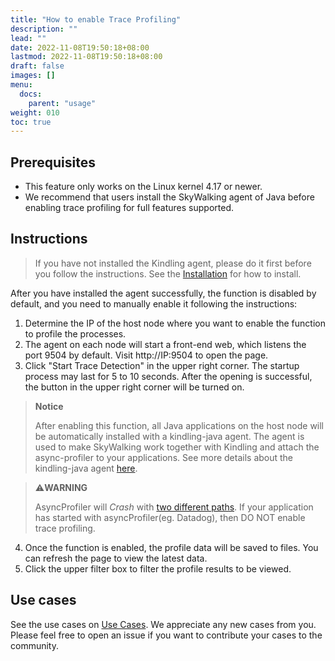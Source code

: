 ```yaml
---
title: "How to enable Trace Profiling"
description: ""
lead: ""
date: 2022-11-08T19:50:18+08:00
lastmod: 2022-11-08T19:50:18+08:00
draft: false
images: []
menu:
  docs:
    parent: "usage"
weight: 010
toc: true
---
```


## Prerequisites
- This feature only works on the Linux kernel 4.17 or newer.
- We recommend that users install the SkyWalking agent of Java before enabling trace profiling for full features supported.

## Instructions
> If you have not installed the Kindling agent, please do it first before you follow the instructions. See the [Installation](/docs/installation/kindling-agent/requirements) for how to install.

After you have installed the agent successfully, the function is disabled by default, and you need to manually enable it following the instructions:

1. Determine the IP of the host node where you want to enable the function to profile the processes.
2. The agent on each node will start a front-end web, which listens the port 9504 by default. Visit http://IP:9504 to open the page.
3. Click "Start Trace Detection" in the upper right corner. The startup process may last for 5 to 10 seconds. After the opening is successful, the button in the upper right corner will be turned on.

> **Notice**
>
> After enabling this function, all Java applications on the host node will be automatically installed with a kindling-java agent. The agent is used to make SkyWalking work together with Kindling and attach the async-profiler to your applications. See more details about the kindling-java agent [here](https://github.com/kindlingproject/kindling-java).

> ⚠️**WARNING**
> 
> AsyncProfiler will *Crash* with [two different paths](https://github.com/jvm-profiling-tools/async-profiler/issues/395#issuecomment-793626855). If your application has started with asyncProfiler(eg. Datadog), then DO NOT enable trace profiling.

4. Once the function is enabled, the profile data will be saved to files. You can refresh the page to view the latest data.
5. Click the upper filter box to filter the profile results to be viewed.

## Use cases
See the use cases on [Use Cases](/docs/usage). We appreciate any new cases from you. Please feel free to open an issue if you want to contribute your cases to the community. 